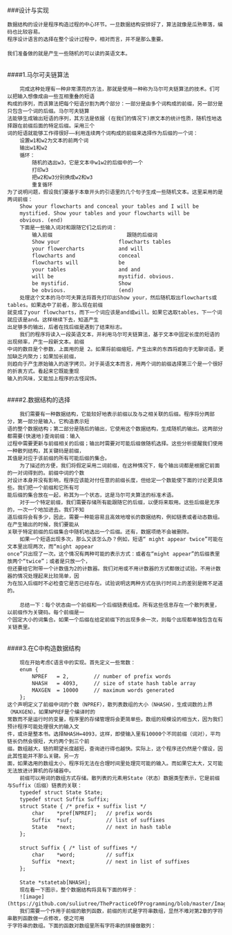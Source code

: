 ###设计与实现

    数据结构的设计是程序构造过程的中心环节。一旦数据结构安排好了，算法就像是瓜熟蒂落，编码也比较容易。
    程序设计语言的选择在整个设计过程中，相对而言，并不是那么重要。
    
    我们准备做的就是产生一些随机的可以读的英语文本。
    
<br>
####1.马尔可夫链算法

        完成这种处理有一种非常漂亮的方法，那就是使用一种称为马尔可夫链算法的技术。们可以把输入想像成由一些互相重叠的短语
    构成的序列，而该算法把每个短语分割为两个部分：一部分是由多个词构成的前缀，另一部分是只包含一个词的后缀。马尔可夫链算
    法能够生成输出短语的序列，其方法是依据 (在我们的情况下)原文本的统计性质，随机性地选择跟在前缀后面的特定后缀。采用三个
    词的短语就能够工作得很好——利用连续两个词构成的前缀来选择作为后缀的一个词：
        设置w1和w2为文本的前两个词
        输出w1和w2
        循环：
            随机的选出w3，它是文本中w1w2的后缀中的一个
            打印w3
            把w2和w3分别换成w2和w3
            重复循环
    为了说明问题，假设我们要基于本章开头的引语里的几个句子生成一些随机文本。这里采用的是两词前缀：
        Show your flowcharts and conceal your tables and I will be
        mystified. Show your tables and your flowcharts will be
        obvious. (end)
        下面是一些输入词对和跟随它们之后的词：
            输入前缀                        跟随的后缀词
            Show your                   flowcharts tables
            your flowercharts           and will
            flowcharts and              conceal
            flowcharts will             be
            your tables                 and and
            will be                     mystifid. obvious.
            be mystifid.                Show
            be obvious.                 (end)
        处理这个文本的马尔可夫算法将首先打印出Show your，然后随机取出flowcharts或tables。如果选中了前者，那么现在前缀
    就变成了your flowcharts，而下一个词应该是and或will。如果它选取tables，下一个词就应该是and。这样继续下去，知道产生
    出足够多的输出，后者在找后缀是遇到了结束标志。
        我们的程序将读入一段英语文本，并利用马尔可夫链算法，基于文本中固定长度的短语的出现频率，产生一段新文本。前缀
    中词的数目是个参数，上面用的是 2。如果将前缀缩短，产生出来的东西将趋向于无聊词语，更加缺乏内聚力；如果加长前缀，
    则趋向于产生原始输入的逐字拷贝。对于英语文本而言，用两个词的前缀选择第三个是一个很好的折衷方式。看起来它既能重现
    输入的风味，又能加上程序的古怪润饰。

<br>
####2.数据结构的选择

        我们需要有一种数据结构，它能较好地表示前缀以及与之相关联的后缀。程序将分两部分，第一部分是输入，它构造表示短
    语的整个数据结构；第二部分是随后的输出，它使用这个数据结构，生成随机的输出。这两部分都需要(快速地)查询前缀：输入
    过程中需要更新与前缀相关的后缀；输出时需要对可能后缀做随机选择。这些分析提醒我们使用一种散列结构，其关键码是前缀，
    其值是对应于该前缀的所有可能后缀的集合。
        为了描述的方便，我们将假定采用二词前缀，在这种情况下，每个输出词都是根据它前面的一对词得到的。前缀中词的个数
    对设计本身并没有影响，程序应该能对付任意的前缀长度，但给定一个数能使下面的讨论更具体些。我们把一个前缀和它所有可
    能后缀的集合放在一起，称其为一个状态，这是马尔可夫算法的标准术语。
        对于一个特定前缀，我们需要存储所有能跟随它的后缀，以便将来取用。这些后缀是无序的，一次一个地加进去。我们不知
    道后缀将会有多少，因此，需要一种能容易且高效地增长的数据结构，例如链表或者动态数组。在产生输出的时候，我们要能从
    关联于特定前缀的后缀集合中随机地选出一个后缀。还有，数据项绝不会被删除。
        如果一个短语出现多次，那么又该怎么办？例如，短语“ might appear twice”可能在文本里出现两次，而“might appear
    once”只出现了一次。这个情况有两种可能的表示方式：或者在“might appear”的后缀表里放两个“twice”；或者是只放一个，
    但还要给它附带一个计数值为2的计数器。我们对用或不用计数器的方式都做过试验。不用计数器的情况处理起来比较简单，因
    为在加入后缀时不必检查它是否已经存在。试验说明这两种方式在执行时间上的差别是微不足道的。
    
        总结一下：每个状态由一个前缀和一个后缀链表组成。所有这些信息存在一个散列表里，以前缀作为关键码。每个前缀是一
    个固定大小的词集合。如果一个后缀在给定前缀下的出现多余一次，则每个出现都单独包含在有关链表里。
    
<br>
####3.在C中构造数据结构

        现在开始考虑C语言中的实现。首先定义一些常数：
        enum {
            NPREF   = 2,        // number of prefix words
            NHASH   = 4093,     // size of state hash table array
            MAXGEN  = 10000     // maximum words generated
        };
    这个声明定义了前缀中词的个数（NPREF），散列表数组的大小（NHASH），生成词数的上界（MAXGEN）。如果NPREF是个编译时的
    常数而不是运行时的变量，程序里的存储管理将会更简单些。数组的规模设的相当大，因为我们预计程序可能处理很大的输入文
    件，或许是整本书。选择NHASH=4093，这样，即使输入里有10000个不同前缀（词对），平均链长仍然会很短，大约两个到三个前
    缀。数组越大，链的期望长度越短，查询进行得也越快。实际上，这个程序还仍然是个摆设，因此其性能并不那么关键。另一方
    面，如果选用的数组太小，程序将无法在合理时间里处理完可能的输入。而如果它太大，又可能无法放进计算机的存储器中。
        前缀可以用词的数组方式存储。散列表的元素用State（状态）数据类型表示，它是前缀与Suffix（后缀）链表的关联：
        typedef struct State State;
        typedef struct Suffix Suffix;
        struct State { /* prefix + suffix list */
            char    *pref[NPREF];   // prefix words
            Suffix  *suf;           // list of suffixes
            State   *next;          // next in hash table
        };
        
        struct Suffix { /* list of suffixes */
            char    *word;          // suffix
            Suffix  *next;          // next in list of suffixes
        };
        
        State *statetab[NHASH];
        现在看一下图示，整个数据结构将具有下面的样子：
        ![image](https://github.com/suliutree/ThePracticeOfProgramming/blob/master/Image/01.png)
        我们需要一个作用于前缀的散列函数，前缀的形式是字符串数组，显然不难对第2章的字符串散列函数做一点修改，使之可用
    于字符串的数组。下面的函数对数组里所有字符串的拼接做散列：
        
        
        
    
        
        
        
        
        
        
        
        
        
        
        
